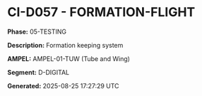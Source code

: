 # CI-D057 - FORMATION-FLIGHT

**Phase:** 05-TESTING

**Description:** Formation keeping system

**AMPEL:** AMPEL-01-TUW (Tube and Wing)

**Segment:** D-DIGITAL

**Generated:** 2025-08-25 17:27:29 UTC

